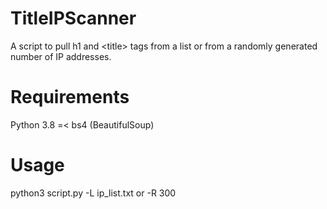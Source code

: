 # TitleIPScanner
A script to pull h1 and &lt;title> tags from a list or from a randomly generated number of IP addresses.

# Requirements
Python 3.8 =<
bs4 (BeautifulSoup)

# Usage
python3 script.py -L ip_list.txt or -R 300
